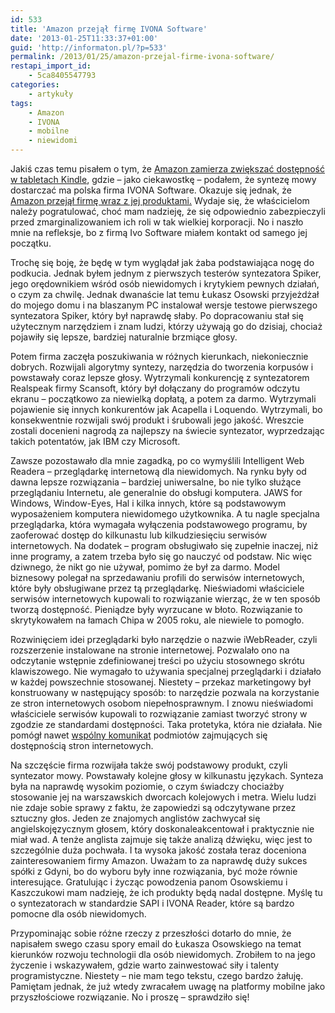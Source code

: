 ```yaml
---
id: 533
title: 'Amazon przejął firmę IVONA Software'
date: '2013-01-25T11:33:37+01:00'
guid: 'http://informaton.pl/?p=533'
permalink: /2013/01/25/amazon-przejal-firme-ivona-software/
restapi_import_id:
    - 5ca8405547793
categories:
    - artykuły
tags:
    - Amazon
    - IVONA
    - mobilne
    - niewidomi
---
```


Jakiś czas temu pisałem o tym, że [Amazon zamierza zwiększać dostępność w tabletach Kindle](http://informaton.pl/?p=422), gdzie – jako ciekawostkę – podałem, że syntezę mowy dostarczać ma polska firma IVONA Software. Okazuje się jednak, że [Amazon przejął firmę wraz z jej produktami.](http://www.ivona.com/pl/aktualnosci/ivona-software-zostala-przejeta-przez-amazoncom/) Wydaje się, że właścicielom należy pogratulować, choć mam nadzieję, że się odpowiednio zabezpieczyli przed zmarginalizowaniem ich roli w tak wielkiej korporacji. No i naszło mnie na refleksje, bo z firmą Ivo Software miałem kontakt od samego jej początku.

Trochę się boję, że będę w tym wyglądał jak żaba podstawiająca nogę do podkucia. Jednak byłem jednym z pierwszych testerów syntezatora Spiker, jego orędownikiem wśród osób niewidomych i krytykiem pewnych działań, o czym za chwilę. Jednak dwanaście lat temu Łukasz Osowski przyjeżdżał do mojego domu i na blaszanym PC instalował wersje testowe pierwszego syntezatora Spiker, który był naprawdę słaby. Po dopracowaniu stał się użytecznym narzędziem i znam ludzi, którzy używają go do dzisiaj, chociaż pojawiły się lepsze, bardziej naturalnie brzmiące głosy.

Potem firma zaczęła poszukiwania w różnych kierunkach, niekoniecznie dobrych. Rozwijali algorytmy syntezy, narzędzia do tworzenia korpusów i powstawały coraz lepsze głosy. Wytrzymali konkurencję z syntezatorem Realspeak firmy Scansoft, który był dołączany do programów odczytu ekranu – początkowo za niewielką dopłatą, a potem za darmo. Wytrzymali pojawienie się innych konkurentów jak Acapella i Loquendo. Wytrzymali, bo konsekwentnie rozwijali swój produkt i śrubowali jego jakość. Wreszcie zostali docenieni nagrodą za najlepszy na świecie syntezator, wyprzedzając takich potentatów, jak IBM czy Microsoft.

Zawsze pozostawało dla mnie zagadką, po co wymyślili Intelligent Web Readera – przeglądarkę internetową dla niewidomych. Na rynku były od dawna lepsze rozwiązania – bardziej uniwersalne, bo nie tylko służące przeglądaniu Internetu, ale generalnie do obsługi komputera. JAWS for Windows, Window-Eyes, Hal i kilka innych, które są podstawowym wyposażeniem komputera niewidomego użytkownika. A tu nagle specjalna przeglądarka, która wymagała wyłączenia podstawowego programu, by zaoferować dostęp do kilkunastu lub kilkudziesięciu serwisów internetowych. Na dodatek – program obsługiwało się zupełnie inaczej, niż inne programy, a zatem trzeba było się go nauczyć od podstaw. Nic więc dziwnego, że nikt go nie używał, pomimo że był za darmo. Model biznesowy polegał na sprzedawaniu profili do serwisów internetowych, które były obsługiwane przez tą przeglądarkę. Nieświadomi właściciele serwisów internetowych kupowali to rozwiązanie wierząc, że w ten sposób tworzą dostępność. Pieniądze były wyrzucane w błoto. Rozwiązanie to skrytykowałem na łamach Chipa w 2005 roku, ale niewiele to pomogło.

Rozwinięciem idei przeglądarki było narzędzie o nazwie iWebReader, czyli rozszerzenie instalowane na stronie internetowej. Pozwalało ono na odczytanie wstępnie zdefiniowanej treści po użyciu stosownego skrótu klawiszowego. Nie wymagało to używania specjalnej przeglądarki i działało w każdej powszechnie stosowanej. Niestety – przekaz marketingowy był konstruowany w następujący sposób: to narzędzie pozwala na korzystanie ze stron internetowych osobom niepełnosprawnym. I znowu nieświadomi właściciele serwisów kupowali to rozwiązanie zamiast tworzyć strony w zgodzie ze standardami dostępności. Taka protetyka, która nie działała. Nie pomógł nawet [wspólny komunikat](http://akceslab.pl/) podmiotów zajmujących się dostępnością stron internetowych.

Na szczęście firma rozwijała także swój podstawowy produkt, czyli syntezator mowy. Powstawały kolejne głosy w kilkunastu językach. Synteza była na naprawdę wysokim poziomie, o czym świadczy chociażby stosowanie jej na warszawskich dworcach kolejowych i metra. Wielu ludzi nie zdaje sobie sprawy z faktu, że zapowiedzi są odczytywane przez sztuczny głos. Jeden ze znajomych anglistów zachwycał się angielskojęzycznym głosem, który doskonaleakcentował i praktycznie nie miał wad. A tenże anglista zajmuje się także analizą dźwięku, więc jest to szczególnie duża pochwała. I ta wysoka jakość została teraz doceniona zainteresowaniem firmy Amazon. Uważam to za naprawdę duży sukces spółki z Gdyni, bo do wyboru były inne rozwiązania, być może równie interesujące. Gratulując i życząc powodzenia panom Osowskiemu i Kaszczukowi mam nadzieję, że ich produkty będą nadal dostępne. Myślę tu o syntezatorach w standardzie SAPI i IVONA Reader, które są bardzo pomocne dla osób niewidomych.

Przypominając sobie różne rzeczy z przeszłości dotarło do mnie, że napisałem swego czasu spory email do Łukasza Osowskiego na temat kierunków rozwoju technologii dla osób niewidomych. Zrobiłem to na jego życzenie i wskazywałem, gdzie warto zainwestować siły i talenty programistyczne. Niestety – nie mam tego tekstu, czego bardzo żałuję. Pamiętam jednak, że już wtedy zwracałem uwagę na platformy mobilne jako przyszłościowe rozwiązanie. No i proszę – sprawdziło się!
